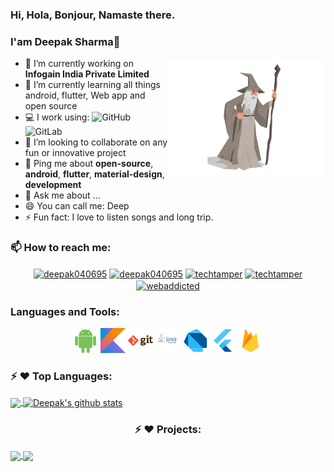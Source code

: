 

### Hi, Hola, Bonjour, Namaste there.
### I'am Deepak Sharma👋

<!--
<p align="left"> <img src="https://komarev.com/ghpvc/?username=webaddicted&label=Views&color=blue&style=plastic" alt="webaddicted" /> </p>

**webaddicted/webaddicted** is a ✨ _special_ ✨ repository because its `README.md` (this file) appears on your GitHub profile.
Here are some ideas to get you started:

![Top Langs](https://github-readme-stats.vercel.app/api/top-langs/?username=webaddicted)


-->
<img align="right" src="https://github.com/webaddicted/webaddicted/blob/main/Doc/home.webp" width="50%"/>

- 🔭 I’m currently working on **Infogain India Private Limited**
- 🌱 I’m currently learning all things android, flutter, Web app and open source 
- 💻 I work using: 
  ![GitHub](https://img.shields.io/badge/-GitHub-181717?style=plastic&logo=github)
  ![GitLab](https://img.shields.io/badge/-GitLab-FCA121?style=plastic&logo=gitlab)
- 👯 I’m looking to collaborate on any fun or innovative project
- 💬 Ping me about **open-source**, **android**, **flutter**, **material-design**, **development**
- 💬 Ask me about ...
- 😄 You can call me: Deep
- ⚡ Fun fact: I love to listen songs and long trip.


### 📫 How to reach me: 

<p align="center">
<a href="https://twitter.com/deepak040695" target="blank"><img align="center" src="https://cdn.jsdelivr.net/npm/simple-icons@3.0.1/icons/twitter.svg" alt="deepak040695" height="25" width="35" /></a>
<a href="https://linkedin.com/in/deepak040695" target="blank"><img align="center" src="https://cdn.jsdelivr.net/npm/simple-icons@3.0.1/icons/linkedin.svg" alt="deepak040695" height="25" width="35" /></a>
<a href="https://fb.com/techtamper" target="blank"><img align="center" src="https://cdn.jsdelivr.net/npm/simple-icons@3.0.1/icons/facebook.svg" alt="techtamper" height="25" width="35" /></a>
<a href="https://instagram.com/techtamper" target="blank"><img align="center" src="https://cdn.jsdelivr.net/npm/simple-icons@3.0.1/icons/instagram.svg" alt="techtamper" height="25" width="35" /></a>
<a href="https://stackoverflow.com/users/7628517/webaddicted?tab=profile" target="blank"><img align="center" src="https://cdn.jsdelivr.net/npm/simple-icons@3.0.1/icons/stackoverflow.svg" alt="webaddicted" height="25" width="35" /></a>
</p>


### Languages and Tools: 

<p align="center">
<code><img height="40" src="https://raw.githubusercontent.com/github/explore/80688e429a7d4ef2fca1e82350fe8e3517d3494d/topics/android/android.png"></code>
<code><img height="40" src="https://raw.githubusercontent.com/github/explore/80688e429a7d4ef2fca1e82350fe8e3517d3494d/topics/kotlin/kotlin.png"></code>
<code><img height="40" src="https://raw.githubusercontent.com/github/explore/80688e429a7d4ef2fca1e82350fe8e3517d3494d/topics/git/git.png"></code>
<code><img height="40" src="https://raw.githubusercontent.com/github/explore/80688e429a7d4ef2fca1e82350fe8e3517d3494d/topics/java/java.png"></code>
<code><img height="40" src="https://raw.githubusercontent.com/github/explore/80688e429a7d4ef2fca1e82350fe8e3517d3494d/topics/dart/dart.png"></code>
<code><img height="40" src="https://raw.githubusercontent.com/github/explore/cebd63002168a05a6a642f309227eefeccd92950/topics/flutter/flutter.png"></code>
<code><img height="40" src="https://raw.githubusercontent.com/github/explore/80688e429a7d4ef2fca1e82350fe8e3517d3494d/topics/firebase/firebase.png"></code>
</p>



### ⚡ ❤️ Top Languages:

<a href="https://github.com/webaddicted">
  <img align="center" src="https://github-readme-stats.vercel.app/api/top-langs/?username=webaddicted&theme=light&hide_langs_below=1" />
</a>
<a href="https://github.com/webaddicted">
 <img align="center" src="https://github-readme-stats.vercel.app/api?username=webaddicted&show_icons=true&theme=light&title_color=ffffff&icon_color=bb2acf&text_color=daf7dc&bg_color=191919"&line_height=30" alt="Deepak's github stats"/>
</a>


<div align="center">
  
### ⚡ ❤️ Projects:

</div>


<a href="https://github.com/webaddicted/Flutter-Movies4U">
  <img align="center" src="https://github-readme-stats.vercel.app/api/pin/?username=webaddicted&repo=Flutter-Movies4U&theme=light" />

</a>
<a href="https://github.com/webaddicted/KotlinProject">
 <img align="center" src="https://github-readme-stats.vercel.app/api/pin/?username=webaddicted&repo=KotlinProject&theme=light" />
</a>

